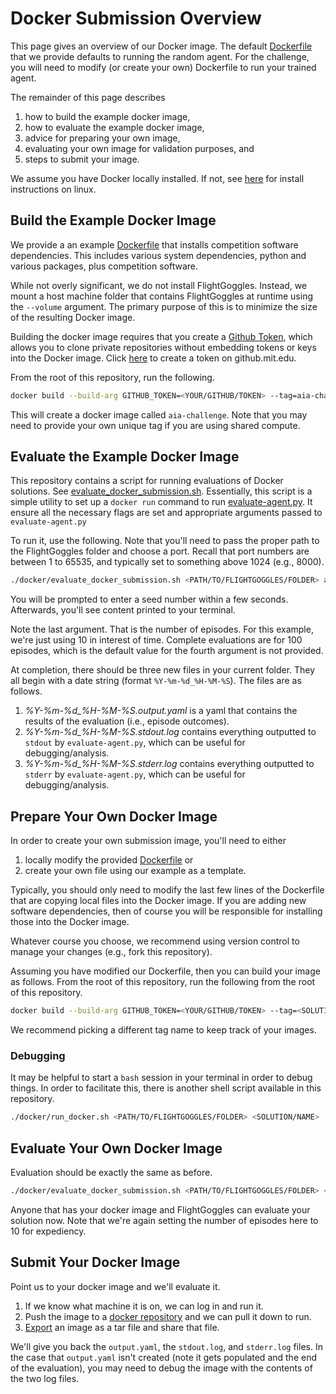 # Docker Submission Overview

This page gives an overview of our Docker image.
The default [Dockerfile](../docker/Dockerfile) that we provide defaults to running the random agent.
For the challenge, you will need to modify (or create your own) Dockerfile to run your trained agent.

The remainder of this page describes
1. how to build the example docker image,
1. how to evaluate the example docker image,
1. advice for preparing your own image,
1. evaluating your own image for validation purposes, and
1. steps to submit your image.

We assume you have Docker locally installed.
If not, see [here](https://docs.docker.com/desktop/install/linux-install/) for install instructions on linux.

## Build the Example Docker Image

We provide a an example [Dockerfile](../docker/Dockerfile) that installs competition software dependencies.
This includes various system dependencies, python and various packages, plus competition software.

While not overly significant, we do not install FlightGoggles.
Instead, we mount a host machine folder that contains FlightGoggles at runtime using the `--volume` argument.
The primary purpose of this is to minimize the size of the resulting Docker image.

Building the docker image requires that you create a [Github Token](https://docs.github.com/en/authentication/keeping-your-account-and-data-secure/managing-your-personal-access-tokens),
which allows you to clone private repositories without embedding tokens or keys into the Docker image.
Click [here](https://github.mit.edu/settings/tokens) to create a token on github.mit.edu.


From the root of this repository, run the following.
```sh
docker build --build-arg GITHUB_TOKEN=<YOUR/GITHUB/TOKEN> --tag=aia-challenge -f docker/Dockerfile .
```

This will create a docker image called `aia-challenge`.
Note that you may need to provide your own unique tag if you are using shared compute.


## Evaluate the Example Docker Image

This repository contains a script for running evaluations of Docker solutions.
See [evaluate_docker_submission.sh](../docker/evaluate_docker_submission.sh).
Essentially, this script is a simple utility to set up a `docker run` command to run [evaluate-agent.py](../evaluate-agent.py).
It ensure all the necessary flags are set and appropriate arguments passed to `evaluate-agent.py`

To run it, use the following. Note that you'll need to pass the proper path to the FlightGoggles folder and choose a port.
Recall that port numbers are between 1 to 65535, and typically set to something above 1024 (e.g., 8000).
```sh
./docker/evaluate_docker_submission.sh <PATH/TO/FLIGHTGOGGLES/FOLDER> aia-challenge <PORT> 10
```

You will be prompted to enter a seed number within a few seconds.
Afterwards, you'll see content printed to your terminal.

Note the last argument.
That is the number of episodes.
For this example, we're just using 10 in interest of time.
Complete evaluations are for 100 episodes, which is the default value for the fourth argument is not provided.

At completion, there should be three new files in your current folder.
They all begin with a date string (format `%Y-%m-%d_%H-%M-%S`).
The files are as follows.
1. *%Y-%m-%d_%H-%M-%S.output.yaml* is a yaml that contains the results of the evaluation (i.e., episode outcomes).
1. *%Y-%m-%d_%H-%M-%S.stdout.log* contains everything outputted to `stdout` by `evaluate-agent.py`, which can be useful for debugging/analysis.
1. *%Y-%m-%d_%H-%M-%S.stderr.log* contains everything outputted to `stderr` by `evaluate-agent.py`, which can be useful for debugging/analysis.


## Prepare Your Own Docker Image

In order to create your own submission image, you'll need to either 
1. locally modify the provided [Dockerfile](../docker/Dockerfile) or
2. create your own file using our example as a template.

Typically, you should only need to modify the last few lines of the Dockerfile that are copying local files into the Docker image.
If you are adding new software dependencies, then of course you will be responsible for installing those into the Docker image.

Whatever course you choose, we recommend using version control to manage your changes (e.g., fork this repository).

Assuming you have modified our Dockerfile, then you can build your image as follows.
From the root of this repository, run the following from the root of this repository.
```sh
docker build --build-arg GITHUB_TOKEN=<YOUR/GITHUB/TOKEN> --tag=<SOLUTION/NAME> -f docker/Dockerfile .
```
We recommend picking a different tag name to keep track of your images.

### Debugging

It may be helpful to start a `bash` session in your terminal in order to debug things.
In order to facilitate this, there is another shell script available in this repository.
```sh
./docker/run_docker.sh <PATH/TO/FLIGHTGOGGLES/FOLDER> <SOLUTION/NAME>
```

## Evaluate Your Own Docker Image

Evaluation should be exactly the same as before.
```sh
./docker/evaluate_docker_submission.sh <PATH/TO/FLIGHTGOGGLES/FOLDER> <SOLUTION/NAME> <PORT> 10
```
Anyone that has your docker image and FlightGoggles can evaluate your solution now.
Note that we're again setting the number of episodes here to 10 for expediency.

## Submit Your Docker Image

Point us to your docker image and we'll evaluate it.
1. If we know what machine it is on, we can log in and run it.
1. Push the image to a [docker repository](https://docs.docker.com/registry/deploying/) and we can pull it down to run.
1. [Export](https://docs.docker.com/engine/reference/commandline/save/) an image as a tar file and share that file.

We'll give you back the `output.yaml`, the `stdout.log`, and `stderr.log` files.
In the case that `output.yaml` isn't created (note it gets populated and the end of the evaluation), 
you may need to debug the image with the contents of the two log files.
